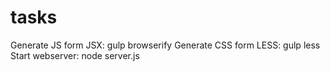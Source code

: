 # tasks

Generate JS form JSX: gulp browserify
Generate CSS form LESS: gulp less
Start webserver: node server.js
